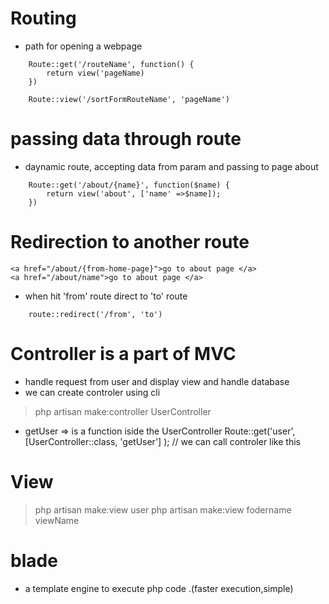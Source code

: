 # Routing 
* path for opening a webpage

```
    Route::get('/routeName', function() {
        return view('pageName)
    })

    Route::view('/sortFormRouteName', 'pageName')

```

# passing data through route
* daynamic route, accepting data from param and passing to 
page about

```
    Route::get('/about/{name}', function($name) {
        return view('about', ['name' =>$name]);
    })
```

# Redirection to another route 
```
<a href="/about/{from-home-page}">go to about page </a>
<a href="/about/name">go to about page </a>
```
* when hit 'from' route direct to 'to' route
```
    route::redirect('/from', 'to')
```

# Controller is a part of MVC
* handle request from user and display view and handle database 
* we can create controler using cli
> php artisan make:controller UserController

* getUser => is a function iside the UserController
Route::get('user',[UserController::class, 'getUser'] ); // we can call controler like this

# View
> php artisan make:view user
> php artisan make:view fodername viewName

# blade
* a template engine to execute php code .(faster execution,simple)
